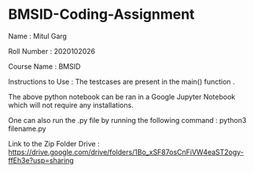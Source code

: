 # BMSID-Coding-Assignment

Name : Mitul Garg

Roll Number : 2020102026

Course Name : BMSID


Instructions to Use : 
The testcases are present in the main() function . 

The above python notebook can be ran in a Google Jupyter Notebook which will not require any installations.

One can also run the .py file by running the following command : 
 python3 filename.py

Link to the Zip Folder Drive :
https://drive.google.com/drive/folders/1Bo_xSF87osCnFiVW4eaST2ogy-ffEh3e?usp=sharing
